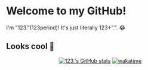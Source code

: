 # Welcome to my GitHub!
I'm "123."(123period)! It's just literally 123+".". 😂

## Looks cool 👀

<div align="center">
  
  [![123.'s GitHub stats](https://github-stats.123p.me/api?username=123period&count_private=true&show_icons=true&theme=github_dark)](https://github.com/123period)
  [![wakatime](https://wakatime.com/badge/user/f8a491ca-33ce-41c7-a976-4dc83dcc09be.svg)](https://wakatime.com/@f8a491ca-33ce-41c7-a976-4dc83dcc09be)
</div>

